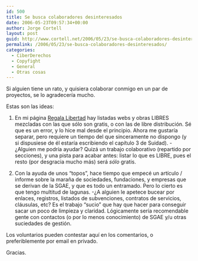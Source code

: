 ```yaml
---
id: 500
title: Se busca colaboradores desinteresados
date: 2006-05-23T09:57:34+00:00
author: Jorge Cortell
layout: post
guid: http://www.cortell.net/2006/05/23/se-busca-colaboradores-desinteresados/
permalink: /2006/05/23/se-busca-colaboradores-desinteresados/
categories:
  - CiberDerechos
  - Copyfight
  - General
  - Otras cosas
---
```

Si alguien tiene un rato, y quisiera colaborar conmigo en un par de proyectos, se lo agradecerí­a mucho.

Estas son las ideas:

1) En mi página <a target="_blank" title="regala libertad" href="http://www.cortell.net/regala-libertad-obras-libres-yo-gratis/">Regala Libertad</a> hay listadas webs y obras LIBRES mezcladas con las que sólo son gratis, o con las de libre distribución. Sé que es un error, y lo hice mal desde el principio. Ahora me gustarí­a separar, pero requiere un tiempo del que sinceramente no dispongo (y si dispusiese de él estarí­a escribiendo el capí­tulo 3 de Suidad). -¿Alguien me podrí­a ayudar? Quizá un trabajo colaborativo (repartido por secciones), y una pista para acabar antes: listar lo que es LIBRE, pues el resto (por desgracia mucho más) será _sólo_ gratis.

2) Con la ayuda de unos &#8220;topos&#8221;, hace tiempo que empecé un artí­culo / informe sobre la maraña de sociedades, fundaciones, y empresas que se derivan de la SGAE, y que es todo un entramado. Pero lo cierto es que tengo multitud de lagunas. -¿A alguien le apetece bucear por enlaces, registros, listados de subvenciones, contratos de servicios, cláusulas, etc? Es el trabajo &#8220;sucio&#8221; que hay que hacer para conseguir sacar un poco de limpieza y claridad. Lógicamente serí­a recomendable gente con contactos (o por lo menos conocimiento) de SGAE y/u otras suciedades de gestión.

Los voluntarios pueden contestar aquí­ en los comentarios, o preferiblemente por email en privado.

Gracias.